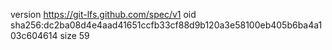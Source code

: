 version https://git-lfs.github.com/spec/v1
oid sha256:dc2ba08d4e4aad41651ccfb33cf88d9b120a3e58100eb405b6ba4a103c604614
size 59
